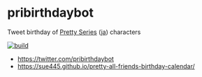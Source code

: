 # pribirthdaybot
Tweet birthday of [Pretty Series](https://en.wikipedia.org/wiki/Pretty_Rhythm) ([ja](https://ja.wikipedia.org/wiki/%E3%83%97%E3%83%AA%E3%83%86%E3%82%A3%E3%83%BC%E3%82%B7%E3%83%AA%E3%83%BC%E3%82%BA)) characters

[![build](https://github.com/sue445/pribirthdaybot/actions/workflows/build.yml/badge.svg)](https://github.com/sue445/pribirthdaybot/actions/workflows/build.yml)

* https://twitter.com/pribirthdaybot
* https://sue445.github.io/pretty-all-friends-birthday-calendar/
